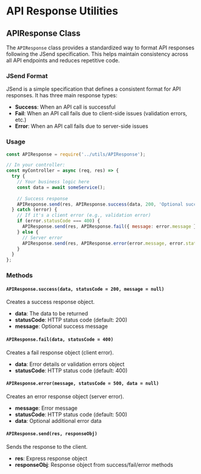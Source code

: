# API Response Utilities

## APIResponse Class

The `APIResponse` class provides a standardized way to format API responses following the JSend specification. This helps maintain consistency across all API endpoints and reduces repetitive code.

### JSend Format

JSend is a simple specification that defines a consistent format for API responses. It has three main response types:

- **Success**: When an API call is successful
- **Fail**: When an API call fails due to client-side issues (validation errors, etc.)
- **Error**: When an API call fails due to server-side issues

### Usage

```javascript
const APIResponse = require('../utils/APIResponse');

// In your controller:
const myController = async (req, res) => {
  try {
    // Your business logic here
    const data = await someService();
    
    // Success response
    APIResponse.send(res, APIResponse.success(data, 200, 'Optional success message'));
  } catch (error) {
    // If it's a client error (e.g., validation error)
    if (error.statusCode === 400) {
      APIResponse.send(res, APIResponse.fail({ message: error.message }, error.statusCode));
    } else {
      // Server error
      APIResponse.send(res, APIResponse.error(error.message, error.statusCode));
    }
  }
};
```

### Methods

#### `APIResponse.success(data, statusCode = 200, message = null)`

Creates a success response object.

- **data**: The data to be returned
- **statusCode**: HTTP status code (default: 200)
- **message**: Optional success message

#### `APIResponse.fail(data, statusCode = 400)`

Creates a fail response object (client error).

- **data**: Error details or validation errors object
- **statusCode**: HTTP status code (default: 400)

#### `APIResponse.error(message, statusCode = 500, data = null)`

Creates an error response object (server error).

- **message**: Error message
- **statusCode**: HTTP status code (default: 500)
- **data**: Optional additional error data

#### `APIResponse.send(res, responseObj)`

Sends the response to the client.

- **res**: Express response object
- **responseObj**: Response object from success/fail/error methods